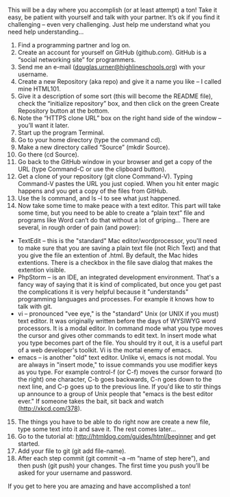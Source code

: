 This will be a day where you accomplish (or at least attempt) a ton! Take it easy, be patient with yourself and talk with your partner. It’s ok if you find it challenging – even very challenging. Just help me understand what you need help understanding…

1.	Find a programming partner and log on.
2.	Create an account for yourself on GitHub (github.com). GitHub is a “social networking site” for programmers.
3.	Send me an e-mail (douglas.urner@highlineschools.org) with your username.
4.	Create a new Repository (aka repo) and give it a name you like – I called mine HTML101.
5.	Give it a description of some sort (this will become the README file), check the “initialize repository” box, and then click on the green Create Repository button at the bottom.
6.	Note the “HTTPS clone URL” box on the right hand side of the window – you’ll want it later.
7.	Start up the program Terminal.
8.	Go to your home directory (type the command cd).
9.	Make a new directory called “Source” (mkdir Source).
10.	Go there (cd Source).
11.	Go back to the GitHub window in your browser and get a copy of the URL (type Command-C or use the clipboard button).
12.	Get a clone of your repository (git clone Command-V). Typing Command-V pastes the URL you just copied. When you hit enter magic happens and you get a copy of the files from GitHub.
13.	Use the ls command, and ls –l to see what just happened.
14.	Now take some time to make peace with a text editor. This part will take some time, but you need to be able to create a “plain text” file and programs like Word can’t do that without a lot of griping… There are several, in rough order of pain (and power):
  *	TextEdit – this is the "standard" Mac editor/wordprocessor, you'll need to make sure that you are saving a plain text file (not Rich Text) and that you give the file an extention of .html. By default, the Mac hides extentions. There is a checkbox in the file save dialog that makes the extention visible.
  *	PhpStorm – is an IDE, an integrated development environment. That's a fancy way of saying that it is kind of complicated, but once you get past the complications it is very helpful because it "understands" programming languages and processes. For example it knows how to talk with git.
  *	vi – pronounced "vee eye," is the "standard" Unix (or UNIX if you must) text editor. It was originally written before the days of WYSIWYG word processors. It is a modal editor. In command mode what you type moves the cursor and gives other commands to edit text. In insert mode what you type becomes part of the file. You should try it out, it is a useful part of a web developer's toolkit. Vi is the mortal enemy of emacs.
  *	emacs – is another "old" text editor. Unlike vi, emacs is not modal. You are always in "insert mode," to issue commands you use modifier keys as you type. For example control-f (or C-f) moves the cursor forward (to the right) one character, C-b goes backwards, C-n goes down to the next line, and C-p goes up to the previous line. If you'd like to stir things up announce to a group of Unix people that "emacs is the best editor ever." If someone takes the bait, sit back and watch (http://xkcd.com/378).
15.	The things you have to be able to do right now are create a new file, type some text into it and save it. The rest comes later…
16.	Go to the tutorial at: http://htmldog.com/guides/html/beginner and get started.
17.	Add your file to git (git add file-name).
18.	After each step commit (git commit –a –m “name of step here”), and then push (git push) your changes. The first time you push you’ll be asked for your username and password.

If you get to here you are amazing and have accomplished a ton!
